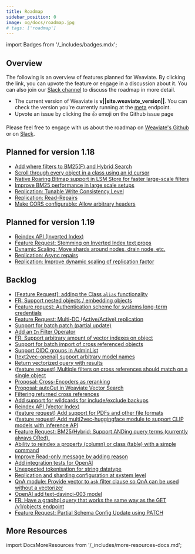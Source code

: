```yaml
---
title: Roadmap
sidebar_position: 0
image: og/docs/roadmap.jpg
# tags: ['roadmap']
---
```

import Badges from '/_includes/badges.mdx';

<Badges/>

<!-- TODO: Roadmap UNDER CONSTRUCTION -->

## Overview

The following is an overview of features planned for Weaviate. By clicking the link, you can upvote the feature or engage in a discussion about it. You can also join our [Slack channel](https://join.slack.com/t/weaviate/shared_invite/zt-goaoifjr-o8FuVz9b1HLzhlUfyfddhw) to discuss the roadmap in more detail.

* The current version of Weaviate is **v||site.weaviate_version||**. You can check the version you're currently running at the [meta](/developers/weaviate/api/rest/meta.md) endpoint.
* Upvote an issue by clicking the 👍 emoji on the Github issue page

Please feel free to engage with us about the roadmap on [Weaviate's Github](https://github.com/weaviate/weaviate) or on [Slack](https://join.slack.com/t/weaviate/shared_invite/zt-goaoifjr-o8FuVz9b1HLzhlUfyfddhw).

## Planned for version 1.18

* [Add where filters to BM25(F) and Hybrid Search](https://github.com/weaviate/weaviate/issues/2393)
* [Scroll through every object in a class using an id cursor](https://github.com/weaviate/weaviate/issues/2302)
* [Native Roaring Bitmap support in LSM Store for faster large-scale filters](https://github.com/weaviate/weaviate/issues/2511)
* [Improve BM25 performance in large scale setups](https://github.com/weaviate/weaviate/issues/2480)
* [Replication: Tunable Write Consistency Level](https://github.com/weaviate/weaviate/issues/2407)
* [Replication: Read-Repairs](https://github.com/weaviate/weaviate/issues/2406)
* [Make CORS configurable: Allow arbitrary headers](https://github.com/weaviate/weaviate/issues/2486)

## Planned for version 1.19

* [Reindex API (Inverted Index)](https://github.com/weaviate/weaviate/issues/2359)
* [Feature Request: Stemming on Inverted Index text props](https://github.com/weaviate/weaviate/issues/2439)
* [Dynamic Scaling: Move shards around nodes, drain node, etc.](https://github.com/weaviate/weaviate/issues/2228)
* [Replication: Async repairs](https://github.com/weaviate/weaviate/issues/2405)
* [Replication: Improve dynamic scaling of replication factor](https://github.com/weaviate/weaviate/issues/2408)

## Backlog

* [[Feature Request]: adding the Class `alias` functionality](https://github.com/weaviate/weaviate/issues/2085)
* [FR: Support nested objects / embedding objects](https://github.com/weaviate/weaviate/issues/2424)
* [Feature request: Authentication scheme for systems long-term credentials](https://github.com/weaviate/weaviate/issues/2341)
* [Feature Request: Multi-DC (Active/Active) replication](https://github.com/weaviate/weaviate/issues/2436)
* [Support for batch patch (partial update)](https://github.com/weaviate/weaviate/issues/2124)
* [Add an `In` Filter Operator](https://github.com/weaviate/weaviate/issues/2387)
* [FR: Support arbitrary amount of vector indexes on object](https://github.com/weaviate/weaviate/issues/2465)
* [Support for batch import of cross referenced objects](https://github.com/weaviate/weaviate/issues/1951)
* [Support OIDC groups in AdminList](https://github.com/weaviate/weaviate/issues/2125)
* [[text2vec-openai] support arbitrary model names](https://github.com/weaviate/weaviate/issues/2452)
* [Return vectorized query with results](https://github.com/weaviate/weaviate/issues/2496)
* [(feature request) Multiple filters on cross references should match on a single object](https://github.com/weaviate/weaviate/issues/2477)
* [Proposal: Cross-Encoders as reranking](https://github.com/weaviate/weaviate/issues/2111)
* [Proposal: autoCut in Weaviate Vector Search](https://github.com/weaviate/weaviate/issues/2318)
* [Filtering returned cross references](https://github.com/weaviate/weaviate/issues/2322)
* [Add support for wildcards for include/exclude backups](https://github.com/weaviate/weaviate/issues/2481)
* [Reindex API (Vector Index)](https://github.com/weaviate/weaviate/issues/2485)
* [(feature request) Add support for PDFs and other file formats](https://github.com/weaviate/weaviate/issues/2509)
* [(feature request) Add multi2vec-huggingface module to support CLIP models with inference API](https://github.com/weaviate/weaviate/issues/2512)
* [Feature Request: BM25/Hybrid: Support ANDing query terms (currently always ORed).](https://github.com/weaviate/weaviate/issues/2520)
* [Ability to reindex a property (column) or class (table) with a simple command](https://github.com/weaviate/weaviate/issues/2064)
* [Improve Read-only message by adding reason](https://github.com/weaviate/weaviate/issues/2227)
* [Add integration tests for OpenAI](https://github.com/weaviate/weaviate/pull/2316)
* [Unexpected tokenisation for string datatype](https://github.com/weaviate/weaviate/issues/2338)
* [Replication and sharding configuration at system level](https://github.com/weaviate/weaviate/issues/2386)
* [QnA module: Provide vector to `ask` filter clause so QnA can be used without a vectorizer](https://github.com/weaviate/weaviate/issues/2445)
* [OpenAI add text-davinci-003 model](https://github.com/weaviate/weaviate/issues/2488)
* [FR: Have a graphql query that works the same way as the GET /v1/objects endpoint](https://github.com/weaviate/weaviate/issues/2498)
* [Feature Request: Partial Schema Config Update using PATCH](https://github.com/weaviate/weaviate/issues/2514)

## More Resources

import DocsMoreResources from '/_includes/more-resources-docs.md';

<DocsMoreResources />
